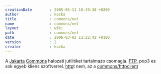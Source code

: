 ```yaml
---
creationDate        : 2005-05-11 10:19:38 +0200 
author              : kocka 
title               : commons/net 
name                : commons/net 
layout              : wiki 
path                : commons/net 
date                : 2006-03-02 11:22:42 +0100 
version             : 2 
creator             : kocka 
---
```

A [Jakarta](../Missing.html) [Commons](../commons.html) halozati jutilitiket tartalmazo csomagja. [FTP](../FTP.html), pop3 es sok egyeb kliens szoftverrel. [http](../HTTP.html)t nem, az a [commons/httpclient](../Missing.html)
